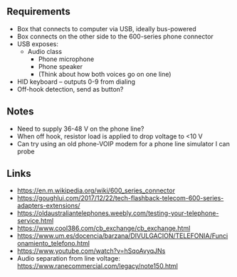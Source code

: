 ## Requirements
- Box that connects to computer via USB, ideally bus-powered
- Box connects on the other side to the 600-series phone connector
- USB exposes:
    - Audio class
        - Phone microphone
        - Phone speaker
        - (Think about how both voices go on one line)
- HID keyboard – outputs 0-9 from dialing
- Off-hook detection, send as button?

## Notes
- Need to supply 36-48 V on the phone line?
- When off hook, resistor load is applied to drop voltage to <10 V
- Can try using an old phone-VOIP modem for a phone line simulator I can probe

## Links
- https://en.m.wikipedia.org/wiki/600_series_connector
- https://goughlui.com/2017/12/22/tech-flashback-telecom-600-series-adapters-extensions/
- https://oldaustraliantelephones.weebly.com/testing-your-telephone-service.html
- https://www.cool386.com/cb_exchange/cb_exchange.html
- https://www.um.es/docencia/barzana/DIVULGACION/TELEFONIA/Funcionamiento_telefono.html
- https://www.youtube.com/watch?v=hSqoAvyqJNs
- Audio separation from line voltage: https://www.ranecommercial.com/legacy/note150.html
